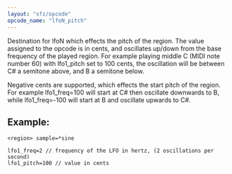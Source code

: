 ```yaml
---
layout: "sfz/opcode"
opcode_name: "lfoN_pitch"
---
```


Destination for lfoN which effects the pitch of the region. The value assigned to the opcode is in cents, and oscillates up/down from the base frequency of the played region. For example playing middle C (MIDI note number 60) with lfo1_pitch set to 100 cents, the oscillation will be between C# a semitone above, and B a semitone below. 

Negative cents are supported, which effects the start pitch of the region. For example lfo1_freq=100 will start at C# then oscillate downwards to B, while lfo1_freq=-100 will start at B and oscillate upwards to C#.

## Example:

```
<region> sample=*sine

lfo1_freq=2 // frequency of the LFO in hertz, (2 oscillations per second)
lfo1_pitch=100 // value in cents
```

